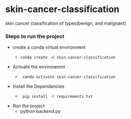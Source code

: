 # skin-cancer-classification
skin cancer classification of types(benign, and malignant)
### Steps to run the project
- create a conda virtual environment
  -     conda create -n skin-cancer-classification
- Activate the environemnt
  -      conda activate skin-cancer-classification
- Install the Dependencies
  -      pip install -r requirements.txt
- Run the project
  - python backend.py   
